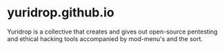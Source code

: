 # yuridrop.github.io
Yuridrop is a collective that creates and gives out open-source pentesting and ethical hacking tools accompanied by mod-menu's and the sort.
